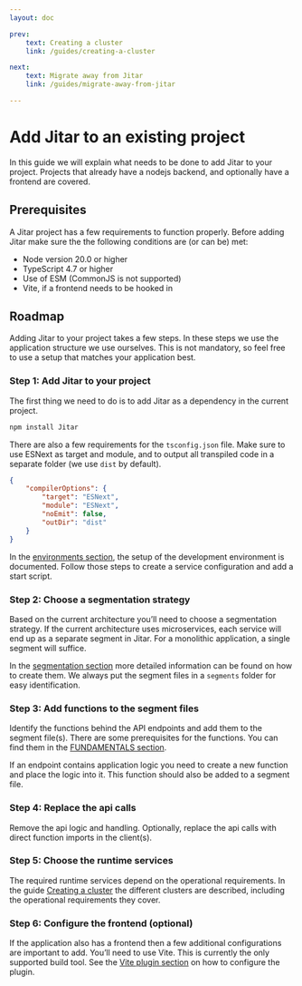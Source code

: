 ```yaml
---
layout: doc

prev:
    text: Creating a cluster
    link: /guides/creating-a-cluster

next:
    text: Migrate away from Jitar
    link: /guides/migrate-away-from-jitar

---
```


# Add Jitar to an existing project

In this guide we will explain what needs to be done to add Jitar to your project. Projects that already have a nodejs backend, and optionally have a frontend are covered.

## Prerequisites

A Jitar project has a few requirements to function properly. Before adding Jitar make sure the the following conditions are (or can be) met:

* Node version 20.0 or higher
* TypeScript 4.7 or higher
* Use of ESM (CommonJS is not supported)
* Vite, if a frontend needs to be hooked in

## Roadmap

Adding Jitar to your project takes a few steps. In these steps we use the application structure we use ourselves. This is not mandatory, so feel free to use a setup that matches your application best.

### Step 1: Add Jitar to your project

The first thing we need to do is to add Jitar as a dependency in the current project.

```bash
npm install Jitar
```

There are also a few requirements for the `tsconfig.json` file. Make sure to use ESNext as target and module, and to output all transpiled code in a separate folder (we use `dist` by default).

```json
{
    "compilerOptions": {
        "target": "ESNext",
        "module": "ESNext",
        "noEmit": false,
        "outDir": "dist"
    }
}
```

In the [environments section](../deploy/environments), the setup of the development environment is documented. Follow those steps to create a service configuration and add a start script.

### Step 2: Choose a segmentation strategy

Based on the current architecture you’ll need to choose a segmentation strategy. If the current architecture uses microservices, each service will end up as a separate segment in Jitar. For a monolithic application, a single segment will suffice.

In the [segmentation section](../deploy/segmentation) more detailed information can be found on how to create them. We always put the segment files in a `segments`  folder for easy identification.

### Step 3: Add functions to the segment files

Identify the functions behind the API endpoints and add them to the segment file(s). There are some prerequisites for the functions. You can find them in the [FUNDAMENTALS section](../fundamentals/building-blocks#functions).

If an endpoint contains application logic you need to create a new function and place the logic into it. This function should also be added to a segment file.

### Step 4: Replace the api calls

Remove the api logic and handling. Optionally, replace the api calls with direct function imports in the client(s).

### Step 5: Choose the runtime services

The required runtime services depend on the operational requirements. In the guide [Creating a cluster](./creating-a-cluster) the different clusters are described, including the operational requirements they cover.

### Step 6: Configure the frontend (optional)

If the application also has a frontend then a few additional configurations are important to add. You’ll need to use Vite. This is currently the only supported build tool. See the [Vite plugin section](../integrate/vite-plugin) on how to configure the plugin.
